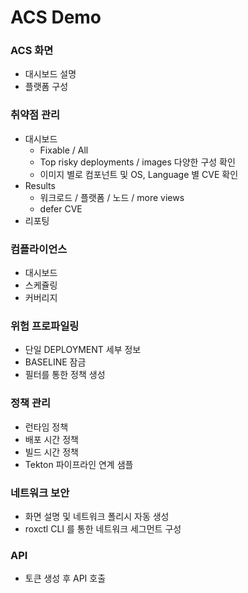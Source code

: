 # ACS Demo

### ACS 화면
- 대시보드 설명
- 플랫폼 구성

### 취약점 관리
- 대시보드
  - Fixable / All
  - Top risky deployments / images 다양한 구성 확인 
  - 이미지 별로 컴포넌트 및 OS, Language 별 CVE 확인
- Results
  - 워크로드 / 플랫폼 / 노드 / more views
  - defer CVE
- 리포팅

### 컴플라이언스
- 대시보드
- 스케쥴링
- 커버리지

### 위험 프로파일링
- 단일 DEPLOYMENT 세부 정보 
- BASELINE 잠금
- 필터를 통한 정책 생성

### 정책 관리
- 런타임 정책
- 배포 시간 정책
- 빌드 시간 정책
- Tekton 파이프라인 연계 샘플

### 네트워크 보안
- 화면 설명 및 네트워크 폴리시 자동 생성
- roxctl CLI 를 통한 네트워크 세그먼트 구성

### API
- 토큰 생성 후 API 호출